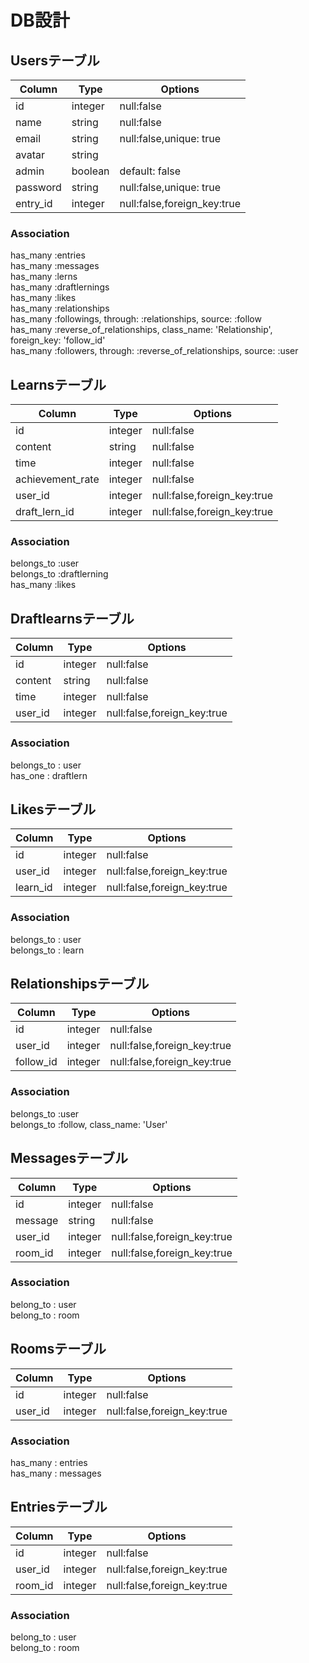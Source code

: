 # DB設計

## Usersテーブル
|Column|Type|Options|
|------|----|-------|
|id|integer|null:false|
|name|string|null:false|
|email|string|null:false,unique: true|
|avatar|string|
|admin|boolean|default: false|
|password|string|null:false,unique: true|
|entry_id|integer|null:false,foreign_key:true|

### Association
has_many :entries <br>
has_many :messages<br>
has_many :lerns<br>
has_many :draftlernings<br>
has_many :likes <br>
has_many :relationships <br>
has_many :followings, through: :relationships, source: :follow <br>
has_many :reverse_of_relationships, class_name: 'Relationship', foreign_key: 'follow_id' <br>
has_many :followers, through: :reverse_of_relationships, source: :user

## Learnsテーブル
|Column|Type|Options|
|------|----|-------|
|id|integer|null:false|
|content|string|null:false|
|time|integer|null:false|
|achievement_rate|integer|null:false|
|user_id|integer|null:false,foreign_key:true|
|draft_lern_id |integer|null:false,foreign_key:true|

### Association
belongs_to :user<br>
belongs_to :draftlerning<br>
has_many   :likes

## Draftlearnsテーブル
|Column|Type|Options|
|------|----|-------|
|id|integer|null:false|
|content|string|null:false|
|time|integer|null:false|
|user_id|integer|null:false,foreign_key:true|

### Association
belongs_to : user <br>
has_one    : draftlern

## Likesテーブル
|Column|Type|Options|
|------|----|-------|
|id|integer|null:false|
|user_id|integer|null:false,foreign_key:true|
|learn_id|integer|null:false,foreign_key:true|

### Association
belongs_to : user <br>
belongs_to : learn

## Relationshipsテーブル
|Column|Type|Options|
|------|----|-------|
|id|integer|null:false|
|user_id|integer|null:false,foreign_key:true|
|follow_id|integer|null:false,foreign_key:true|
### Association
belongs_to :user <br>
belongs_to :follow, class_name: 'User'


## Messagesテーブル
|Column|Type|Options|
|------|----|-------|
|id|integer|null:false|
|message|string|null:false|
|user_id|integer|null:false,foreign_key:true|
|room_id|integer|null:false,foreign_key:true|
### Association
belong_to : user <br>
belong_to : room

## Roomsテーブル
|Column|Type|Options|
|------|----|-------|
|id|integer|null:false|
|user_id|integer|null:false,foreign_key:true|

### Association
has_many : entries <br>
has_many : messages

## Entriesテーブル
|Column|Type|Options|
|------|----|-------|
|id|integer|null:false|
|user_id|integer|null:false,foreign_key:true|
|room_id|integer|null:false,foreign_key:true|

### Association
belong_to : user <br>
belong_to : room
